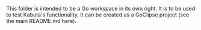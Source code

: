 This folder is intended to be a Go workspace in its own right. It is
to be used to test Kabuta's functionality. It can be created as a 
GoClipse project (see the main README.md here).